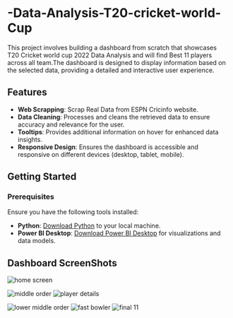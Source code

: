 # -Data-Analysis-T20-cricket-world-Cup



This project involves building a dashboard from scratch that showcases T20 Cricket world cup 2022 Data Analysis and will find Best 11 players across all team.The dashboard is designed to display information based on the selected data, providing a detailed and interactive user experience.

## Features
- **Web Scrapping**: Scrap Real Data from ESPN Cricinfo website.
- **Data Cleaning**: Processes and cleans the retrieved data to ensure accuracy and relevance for the user.
- **Tooltips**: Provides additional information on hover for enhanced data insights.
- **Responsive Design**: Ensures the dashboard is accessible and responsive on different devices (desktop, tablet, mobile).

## Getting Started

### Prerequisites

Ensure you have the following tools installed:

- **Python**: [Download Python](https://www.python.org/downloads/) to your local machine.
- **Power BI Desktop**: [Download Power BI Desktop](https://powerbi.microsoft.com/en-us/downloads/) for visualizations and data models.

## Dashboard ScreenShots

![home screen](https://github.com/user-attachments/assets/f2ee5f4e-c870-4a7e-8fa9-67891973b9d4)

![middle order](https://github.com/user-attachments/assets/0476dec0-fd01-4d4f-9006-a429c271cd4b)
![player details](https://github.com/user-attachments/assets/019c57e8-747f-4912-b533-24a4166030d2)

![lower middle order](https://github.com/user-attachments/assets/080ab479-83f0-4b35-8abb-d29b18fd8008)
![fast bowler](https://github.com/user-attachments/assets/061eeb4e-57a8-4403-8381-ceaebdb0f83a)
![final 11](https://github.com/user-attachments/assets/9db27fe0-a1c1-41cc-8d9d-5d99e9116ceb)
